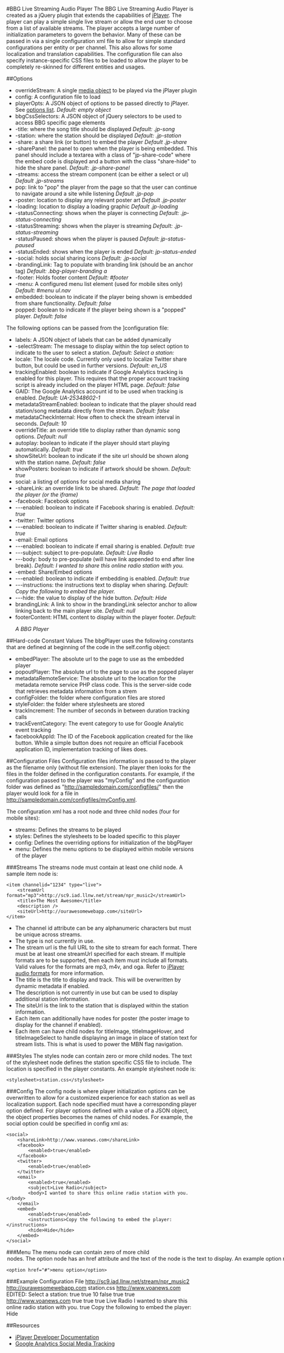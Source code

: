 [jPlayer]: http://www.jplayer.org/
[jPlayer_media]: http://jplayer.org/latest/developer-guide/#jPlayer-setMedia
[jPlayer_options]: http://jplayer.org/latest/developer-guide/#jPlayer-options
[jPlayer_audio]: http://jplayer.org/latest/developer-guide/#reference-html5-audio-format
[jPlayer_devguide]: http://jplayer.org/latest/developer-guide/
[google_smtracking]: https://developers.google.com/analytics/devguides/collection/gajs/gaTrackingSocial
#BBG Live Streaming Audio Player
The BBG Live Streaming Audio Player is created as a jQuery plugin that extends the capabilities of [jPlayer][jPlayer].  The player can play a simple single live stream or allow the end user to choose from a list of available streams.  The player accepts a large number of initialization parameters to govern the behavior.  Many of these can be passed in via a single configuration xml file to allow for simple standard configurations per entity or per channel.  This also allows for some localization and translation capabilities.  The configuration file can also specify instance-specific CSS files to be loaded to allow the player to be completely re-skinned for different entities and usages.

##Options
* overrideStream:  A single [media object][jPlayer_media] to be played via the jPlayer plugin
* config: A configuration file to load
* playerOpts: A JSON object of options to be passed directly to jPlayer.  See [options list][jPlayer_options].  *Default: empty object*
* bbgCssSelectors: A JSON object of jQuery selectors to be used to access BBG specific page elements
* -title: where the song title should be displayed *Default: .jp-song*
* -station: where the station should be displayed *Default: .jp-station*
* -share: a share link (or button) to embed the player *Default .jp-share*
* -sharePanel: the panel to open when the player is being embedded.   This panel should include a textarea with a class of "jp-share-code" where the embed code is displayed and a button with the class "share-hide" to hide the share panel.  *Default: .jp-share-panel*
* -streams: access the stream component (can be either a select or ul) *Default .jp-streams*
* pop: link to "pop" the player from the page so that the user can continue to navigate around a site while listening *Default .jp-pop*
* -poster: location to display any relevant poster art *Default .jp-poster*
* -loading: location to display a loading graphic *Default .jp-loading*
* -statusConnecting: shows when the player is connecting *Default: .jp-status-connecting*
* -statusStreaming: shows when the player is streaming *Default: .jp-status-streaming*
* -statusPaused: shows when the player is paused *Default: jp-status-paused*
* -statusEnded: shows when the player is ended *Default: jp-status-ended*
* -social: holds social sharing icons *Default: .jp-social*
* -brandingLink: Tag to populate with branding link (should be an anchor tag) *Default: .bbg-player-branding a*
* -footer: Holds footer content *Default: #footer*
* -menu: A configured menu list element (used for mobile sites only) *Default: #menu ul.nav*
* embedded: boolean to indicate if the player being shown is embedded from share functionality. *Default: false*
* popped: boolean to indicate if the player being shown is a "popped" player. *Default: false*

The following options can be passed from the ]configuration file:

* labels: A JSON object of labels that can be added dynamically
* -selectStream: The message to display within the top select option to indicate to the user to select a station.  *Default: Select a station:*
* locale: The locale code.  Currently only used to localize Twitter share button, but could be used in further versions.  *Default: en_US*
* trackingEnabled: boolean to indicate if Google Analytics tracking is enabled for this player.  This requires that the proper account tracking script is already included on the player HTML page.  *Default: false*
* GAID: The Google Analytics account id to be used when tracking is enabled.  *Default: UA-25348602-1*
* metadataStreamEnabled: boolean to indicate that the player should read station/song metadata directly from the stream.  *Default: false*
* metadataCheckInternal: How often to check the stream interval in seconds.   *Default: 10*
* overrideTitle: an override title to display rather than dynamic song options.  *Default: null*
* autoplay: boolean to indicate if the player should start playing automatically.  *Default: true*
* showSiteUrl: boolean to indicate if the site url should be shown along with the station name.  *Default: false*
* showPosters: boolean to indicate if artwork should be shown.  *Default: true*
* social:  a listing of options for social media sharing
* -shareLink: an override link to be shared.  *Default: The page that loaded the player (or the iframe)*
* -facebook: Facebook options
* ---enabled: boolean to indicate if Facebook sharing is enabled.  *Default: true*
* -twitter: Twitter options
* ---enabled: boolean to indicate if Twitter sharing is enabled.  *Default: true*
* -email: Email options
* ---enabled: boolean to indicate if email sharing is enabled. *Default: true*
* ---subject: subject to pre-populate.  *Default: Live Radio*
* ---body: body to pre-populate (will have link appended to end after line break).  *Default:  I wanted to share this online radio station with you.*
* -embed: Share/Embed options
* ---enabled: boolean to indicate if embedding is enabled.  *Default: true*
* ---instructions: the instructions text to display when sharing.  *Default: Copy the following to embed the player.*
* ---hide: the value to display of the hide button.  *Default: Hide*
* brandingLink: A link to show in the brandingLink selector anchor to allow linking back to the main player site.  *Default: null*
* footerContent: HTML content to display within the player footer.  *Default: <p>A BBG Player</p>*

##Hard-code Constant Values
The bbgPlayer uses the following constants that are defined at beginning of the code in the self.config object:

* embedPlayer: The absolute url to the page to use as the embedded player
* popoutPlayer: The absolute url to the page to use as the popped player
* metadataRemoteService: The absolute url to the location for the metadata remote service PHP class code.  This is the server-side code that retrieves metadata information from a strem
* configFolder: the folder where configuration files are stored
* styleFolder: the folder where stylesheets are stored
* trackIncrement: The number of seconds in between duration tracking calls
* trackEventCategory: The event category to use for Google Analytic event tracking
* facebookAppId: The ID of the Facebook application created for the like button.  While a simple button does not require an official Facebook application ID, implementation tracking of likes does.

##Configuration Files
Configuration files information is passed to the player as the filename only (without file extension).  The player then looks for the files in the folder defined in the configuration constants.  For example, if the configuration passed to the player was "myConfig" and the configuration folder was defined as "http://sampledomain.com/configfiles/" then the player would look for a file in http://sampledomain.com/configfiles/myConfig.xml.

The configuration xml has a <playerconfig> root node and three child nodes (four for mobile sites):

* streams: Defines the streams to be played
* styles: Defines the stylesheets to be loaded specific to this player
* config: Defines the overriding options for initialization of the bbgPlayer
* menu: Defines the menu options to be displayed within mobile versions of the player

###Streams
The streams node must contain at least one child <item> node.  A sample item node is:

	<item channelid="1234" type="live">
		<streamUrl format="mp3">http://sc9.iad.llnw.net/stream/npr_music2</streamUrl>
		<title>The Most Awesome</title>
		<description />
		<siteUrl>http://ourawesomewebapp.com</siteUrl>
	</item>
    
* The channel id attribute can be any alphanumeric characters but must be unique across streams.
* The type is not currently in use.
* The stream url is the full URL to the site to stream for each format.  There must be at least one streamUrl specified for each stream.  If multiple formats are to be supported, then each item must include all formats.  Valid values for the formats are mp3, m4v, and oga.  Refer to [jPlayer audio formats][jPlayer_audio] for more information.
* The title is the title to display and track.  This will be overwritten by dynamic metadata if enabled.
* The description is not currently in use but can be used to display additional station information.
* The siteUrl is the link to the station that is displayed within the station information.
* Each item can additionally have nodes for poster (the poster image to display for the channel if enabled).
* Each item can have child nodes for titleImage, titleImageHover, and titleImageSelect to handle displaying an image in place of station text for stream lists.  This is what is used to power the MBN flag navigation.

###Styles
The styles node can contain zero or more child <stylesheet> nodes.  The text of the stylesheet node defines the station specific CSS file to include.  The location is specified in the player constants.  An example stylesheet node is: 

    <stylesheet>station.css</stylesheet>
    
###Config
The config node is where player initialization options can be overwritten to allow for a customized experience for each station as well as localization support.  Each node specified must have a corresponding player option defined.  For player options defined with a value of a JSON object, the object properties becomes the names of child nodes.  For example, the social option could be specified in config xml as:

	<social>
		<shareLink>http://www.voanews.com</shareLink>
		<facebook>
			<enabled>true</enabled>
		</facebook>
		<twitter>
			<enabled>true</enabled>
		</twitter>
		<email>
			<enabled>true</enabled>
			<subject>Live Radio</subject>
			<body>I wanted to share this online radio station with you.</body>
		</email>
		<embed>
			<enabled>true</enabled>
			<instructions>Copy the following to embed the player:</instructions>
			<hide>Hide</hide>
		</embed>
	</social>
	
###Menu
The menu node can contain zero of more child <option> nodes.  The option node has an href attribute and the text of the node is the text to display.  An example option node is:

	<option href="#">menu option</option>
	

###Example Configuration File
	<?xml version="1.0"?>
	<playerconfig>
		<streams>
			<item channelid="jordan" type="live">
				<streamUrl format="mp3">http://sc9.iad.llnw.net/stream/npr_music2</streamUrl>
				<title>The Most Awesome</title>
				<description />
				<siteUrl>http://ourawesomewebapp.com</siteUrl>
			</item>
		</streams>
		<styles>
			<stylesheet>station.css</stylesheet>
		</styles>
		<config>
			<brandingLink>http://www.voanews.com</brandingLink>
			<labels>
				<selectStream>EDITED: Select a station:</selectStream>
			</labels>
			<trackingEnabled>true</trackingEnabled>
			<metadataStreamEnabled>true</metadataStreamEnabled>
			<metadataCheckInterval>10</metadataCheckInterval>
			<autoplay>false</autoplay>
			<showSiteUrl>true</showSiteUrl>
			<showPosters>true</showPosters>
			<social>
				<shareLink>http://www.voanews.com</shareLink>
				<facebook>
					<enabled>true</enabled>
				</facebook>
				<twitter>
					<enabled>true</enabled>
				</twitter>
				<email>
					<enabled>true</enabled>
					<subject>Live Radio</subject>
					<body>I wanted to share this online radio station with you.</body>
				</email>
				<embed>
					<enabled>true</enabled>
					<instructions>Copy the following to embed the player:</instructions>
					<hide>Hide</hide>
				</embed>
			</social>
		</config>
	</playerconfig>
	
##Resources
* [jPlayer Developer Documentation][jPlayer_devguide]
* [Google Analytics Social Media Tracking][google_smtracking]
